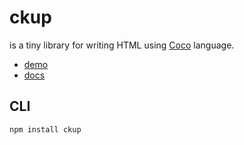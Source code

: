 ckup
====
is a tiny library for writing HTML using [Coco](https://satyr.github.com/coco/) language.

- [demo](http://satyr.github.com/ckup/)
- [docs](http://satyr.github.com/ckup/docs.htm)

CLI
---
    npm install ckup
